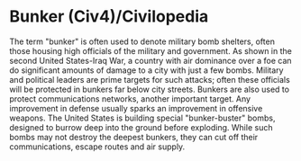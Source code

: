 # Bunker (Civ4)/Civilopedia

The term "bunker" is often used to denote military bomb shelters, often those housing high officials of the military and government. As shown in the second United States-Iraq War, a country with air dominance over a foe can do significant amounts of damage to a city with just a few bombs. Military and political leaders are prime targets for such attacks; often these officials will be protected in bunkers far below city streets. Bunkers are also used to protect communications networks, another important target. 
Any improvement in defense usually sparks an improvement in offensive weapons. The United States is building special "bunker-buster" bombs, designed to burrow deep into the ground before exploding. While such bombs may not destroy the deepest bunkers, they can cut off their communications, escape routes and air supply.